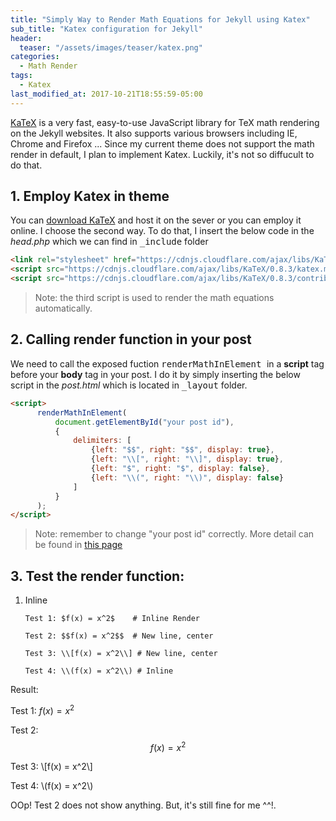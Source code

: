 ```yaml
---
title: "Simply Way to Render Math Equations for Jekyll using Katex"
sub_title: "Katex configuration for Jekyll"
header: 
  teaser: "/assets/images/teaser/katex.png"
categories:
  - Math Render
tags:
  - Katex
last_modified_at: 2017-10-21T18:55:59-05:00
---
```


[KaTeX](https://github.com/Khan/KaTeX) is a very fast, easy-to-use JavaScript library for TeX math rendering on the Jekyll websites. It also supports various browsers including IE, Chrome and Firefox ... Since my current theme does not support the math render in default, I plan to implement Katex. Luckily, it's not so diffucult to do that.

## 1. Employ Katex in theme

You can [download KaTeX](https://github.com/khan/katex/releases) and host it on the sever or you can employ it online. I choose the second way. To do that, I insert the below code in the *head.php* which we can find in <kbd>_include</kbd> folder

```html
<link rel="stylesheet" href="https://cdnjs.cloudflare.com/ajax/libs/KaTeX/0.8.3/katex.min.css" integrity="sha384-B41nY7vEWuDrE9Mr+J2nBL0Liu+nl/rBXTdpQal730oTHdlrlXHzYMOhDU60cwde" crossorigin="anonymous">
<script src="https://cdnjs.cloudflare.com/ajax/libs/KaTeX/0.8.3/katex.min.js" integrity="sha384-L9gv4ooDLrYwW0QCM6zY3EKSSPrsuUncpx26+erN0pJX4wv1B1FzVW1SvpcJPx/8" crossorigin="anonymous"></script>
<script src="https://cdnjs.cloudflare.com/ajax/libs/KaTeX/0.8.3/contrib/auto-render.min.js" integrity="sha384-RkgGHBDdR8eyBOoWeZ/vpGg1cOvSAJRflCUDACusAAIVwkwPrOUYykglPeqWakZu" crossorigin="anonymous"></script>
```

>Note: the third script is used to render the math equations automatically.

## 2. Calling render function in your post

We need to call the exposed fuction <kbd> renderMathInElement </kbd> in a **script** tag before your **body** tag in your post. I do it by simply inserting the below script in the *post.html* which is located in <kbd>_layout</kbd> folder.

```html
<script>
      renderMathInElement(
          document.getElementById("your post id"),
          {
              delimiters: [
                  {left: "$$", right: "$$", display: true},
                  {left: "\\[", right: "\\]", display: true},
                  {left: "$", right: "$", display: false},
                  {left: "\\(", right: "\\)", display: false}
              ]
          }
      );
</script>
```
>Note: remember to change "your post id" correctly. More detail can be found in [this page](https://github.com/Khan/KaTeX/blob/master/contrib/auto-render/README.md)

## 3. Test the render function:

1. Inline
    ```
    Test 1: $f(x) = x^2$    # Inline Render

    Test 2: $$f(x) = x^2$$  # New line, center

    Test 3: \\[f(x) = x^2\\] # New line, center

    Test 4: \\(f(x) = x^2\\) # Inline
    ```

Result:

Test 1: $f(x) = x^2$

Test 2: $$f(x) = x^2$$

Test 3: \\[f(x) = x^2\\]

Test 4: \\(f(x) = x^2\\)

OOp! Test 2 does not show anything. But, it's still fine for me ^^!.